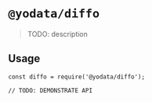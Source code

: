 # `@yodata/diffo`

> TODO: description

## Usage

```
const diffo = require('@yodata/diffo');

// TODO: DEMONSTRATE API
```
